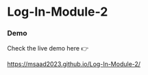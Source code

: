 
# Log-In-Module-2


### Demo 

Check the live demo here 👉️ 

https://msaad2023.github.io/Log-In-Module-2/
